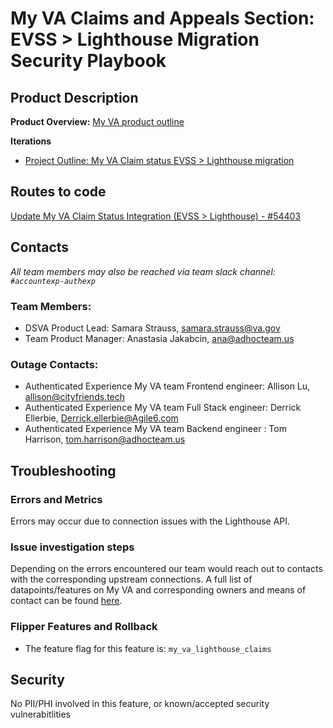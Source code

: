 # My VA Claims and Appeals Section: EVSS > Lighthouse Migration Security Playbook


## Product Description
**Product Overview:** [My VA product outline](https://github.com/department-of-veterans-affairs/va.gov-team/tree/master/products/identity-personalization/my-va#product-outline-my-va)

**Iterations**
- [Project Outline: My VA Claim status EVSS > Lighthouse migration](https://github.com/department-of-veterans-affairs/va.gov-team/tree/master/products/identity-personalization/my-va/claim-status-lighthouse-migration)

## Routes to code
[Update My VA Claim Status Integration (EVSS > Lighthouse) - #54403](https://github.com/department-of-veterans-affairs/va.gov-team/issues/54403)

## Contacts
_All team members may also be reached via team slack channel: `#accountexp-authexp`_

### Team Members:
- DSVA Product Lead: Samara Strauss, samara.strauss@va.gov
- Team Product Manager: Anastasia Jakabcin, ana@adhocteam.us

### Outage Contacts:
- Authenticated Experience My VA team Frontend engineer: Allison Lu, allison@cityfriends.tech
- Authenticated Experience My VA team Full Stack engineer: Derrick Ellerbie, Derrick.ellerbie@Agile6.com 
- Authenticated Experience My VA team Backend engineer : Tom Harrison, tom.harrison@adhocteam.us


## Troubleshooting

### Errors and Metrics
Errors may occur due to connection issues with the Lighthouse API.

### Issue investigation steps
Depending on the errors encountered our team would reach out to contacts with the corresponding upstream connections. A full list of datapoints/features on My VA and corresponding owners and means of contact can be found [here](https://github.com/department-of-veterans-affairs/va.gov-team/blob/master/products/identity-personalization/my-va/README.md#my-va-features).

### Flipper Features and Rollback
- The feature flag for this feature is: `my_va_lighthouse_claims`

## Security
No PII/PHI involved in this feature, or known/accepted security vulnerabitlities
